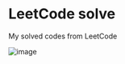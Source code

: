# LeetCode solve

My solved codes from LeetCode

![image](https://github.com/Pratyay008/LeetCode-solve/assets/81563083/99858d26-38ba-4c48-b454-e665d731e4f3)
